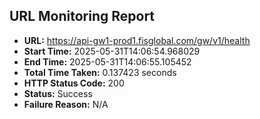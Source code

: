 ## URL Monitoring Report

- **URL:** https://api-gw1-prod1.fisglobal.com/gw/v1/health
- **Start Time:** 2025-05-31T14:06:54.968029
- **End Time:** 2025-05-31T14:06:55.105452
- **Total Time Taken:** 0.137423 seconds
- **HTTP Status Code:** 200
- **Status:** Success
- **Failure Reason:** N/A
